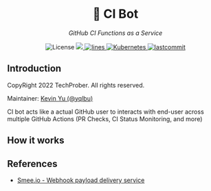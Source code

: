 <h1 align="center">🤖 CI Bot</h1>
<p align="center">
    <em>GitHub CI Functions as a Service</em>
</p>

<p align="center">
    <img src="https://img.shields.io/github/license/TechProber/ci-bot?color=critical" alt="License"/>
    <a href="https://hits.seeyoufarm.com">
      <img src="https://hits.seeyoufarm.com/api/count/incr/badge.svg?url=https%3A%2F%2Fgithub.com%2FTechProber%2Fci-bot&count_bg=%238653DB&title_bg=%23555555&icon=adobefonts.svg&icon_color=%23FFFFFF&title=hits&edge_flat=false"/>
    </a>
    <a href="https://img.shields.io/tokei/lines/github/TechProber/ci-bot?color=orange">
      <img src="https://img.shields.io/tokei/lines/github/TechProber/ci-bot?color=lightgrey" alt="lines">
    </a>
    <a href="https://kubernetes.io/">
        <img src="https://img.shields.io/badge/kubernetes-v1.23.6+k0s.0-navy.svg" alt="Kubernetes"/>
    </a>
    <a href="https://github.com/TechProber/ci-bot">
        <img src="https://img.shields.io/github/last-commit/TechProber/ci-bot" alt="lastcommit"/>
    </a>
</p>

## Introduction

CopyRight 2022 TechProber. All rights reserved.

Maintainer: [ Kevin Yu (@yqlbu) ](https://github.com/yqlbu)

CI bot acts like a actual GitHub user to interacts with end-user across multiple GitHub Actions (PR Checks, CI Status Monitoring, and more)

## How it works

## References

- [Smee.io - Webhook payload delivery service](https://smee.io)
